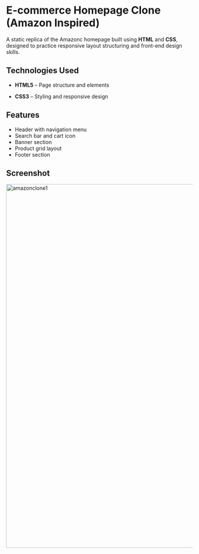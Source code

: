 #  E-commerce Homepage Clone (Amazon Inspired)

A static replica of the Amazonc homepage built using **HTML** and **CSS**, designed to practice responsive layout structuring and front-end design skills.

##  Technologies Used
- **HTML5** – Page structure and elements

- **CSS3** – Styling and responsive design

##  Features
- Header with navigation menu
- Search bar and cart icon
- Banner section
- Product grid layout
- Footer section

##  Screenshot
<img width="1918" height="981" alt="amazonclone1" src="https://github.com/user-attachments/assets/eb56e67f-3976-4bfb-a8f8-bb57f4db303d" />
